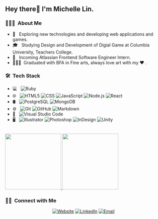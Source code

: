 <h2> Hey there👋 I'm Michelle Lin.</h2>

<h3> 👩🏻‍💻 &nbsp;About Me </h3>

- 🌱 &nbsp; Exploring new technologies and developing web applications and games.
- 🎓 &nbsp; Studying Design and Development of Digial Game at Columbia University, Teachers College.
- 💼 &nbsp; Incoming Atlassian Frontend Software Engineer Intern.
- 👩🏻‍🎨&nbsp; Graduated with BFA in Fine arts, always love art with my ❤️ .

<h3> 🛠 &nbsp;Tech Stack</h3>

- 💻 &nbsp;
  ![Ruby](https://img.shields.io/badge/-Ruby-333333?style=flat&logo=ruby)
- 🌐 &nbsp;
  ![HTML5](https://img.shields.io/badge/-HTML5-333333?style=flat&logo=HTML5)
  ![CSS](https://img.shields.io/badge/-CSS-333333?style=flat&logo=CSS3&logoColor=1572B6)
  ![JavaScript](https://img.shields.io/badge/-JavaScript-333333?style=flat&logo=javascript)
  ![Node.js](https://img.shields.io/badge/-Node.js-333333?style=flat&logo=node.js)
  ![React](https://img.shields.io/badge/-React-333333?style=flat&logo=react)
- 🛢 &nbsp;
  ![PostgreSQL](https://img.shields.io/badge/-PostgreSQL-333333?style=flat&logo=postgresql)
  ![MongoDB](https://img.shields.io/badge/-MongoDB-333333?style=flat&logo=mongodb)
- ⚙️ &nbsp;
  ![Git](https://img.shields.io/badge/-Git-333333?style=flat&logo=git)
  ![GitHub](https://img.shields.io/badge/-GitHub-333333?style=flat&logo=github)
  ![Markdown](https://img.shields.io/badge/-Markdown-333333?style=flat&logo=markdown)
- 🔧 &nbsp;
  ![Visual Studio Code](https://img.shields.io/badge/-Visual%20Studio%20Code-333333?style=flat&logo=visual-studio-code&logoColor=007ACC)
- 🖥 &nbsp;
  ![Illustrator](https://img.shields.io/badge/-Illustrator-333333?style=flat&logo=adobe-illustrator)
  ![Photoshop](https://img.shields.io/badge/-Photoshop-333333?style=flat&logo=adobe-photoshop)
  ![InDesign](https://img.shields.io/badge/-InDesign-333333?style=flat&logo=adobe-indesign)
  ![Unity](https://img.shields.io/badge/-Unity-333333?style=flat&logo=unity)

<br/>

<a href="https://github.com/michelleamazinglin">
  <img height="180em" src="https://github-readme-stats.vercel.app/api?username=michelleamazinglin&theme=buefy&show_icons=true" />
  <img height="180em" src="https://github-readme-stats.vercel.app/api/top-langs/?username=michelleamazinglin&theme=buefy&layout=compact" />
</a>

<br/>

<h3> 🤝🏻 &nbsp;Connect with Me </h3>

<p align="center">
<a href="https://michelleamazinglin.github.io/"><img alt="Website" src="https://img.shields.io/badge/Website-https://michelleamazinglin.github.io/-blue?style=flat-square&logo=google-chrome"></a>
<a href="https://www.linkedin.com/in/michelle-lin-9b9b8614b/"><img alt="LinkedIn" src="https://img.shields.io/badge/LinkedIn-Michelle Lin-blue?style=flat-square&logo=linkedin"></a>
<a href="mailto:michelleamazinglin@gmail.com"><img alt="Email" src="https://img.shields.io/badge/Email-michelleamazinglin@gmail.com-blue?style=flat-square&logo=gmail"></a>
</p>



<!--
**michelleamazinglin/michelleamazinglin** is a ✨ _special_ ✨ repository because its `README.md` (this file) appears on your GitHub profile.

Here are some ideas to get you started:

- 🔭 I’m currently working on ...
- 🌱 I’m currently learning ...
- 👯 I’m looking to collaborate on ...
- 🤔 I’m looking for help with ...
- 💬 Ask me about ...
- 📫 How to reach me: ...
- 😄 Pronouns: ...
- ⚡ Fun fact: ...
-->
